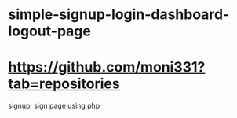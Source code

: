 # simple-signup-login-dashboard-logout-page
# https://github.com/moni331?tab=repositories
signup, sign page using php
